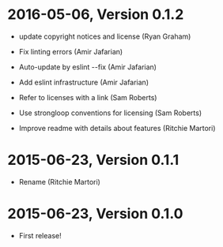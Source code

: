 2016-05-06, Version 0.1.2
=========================

 * update copyright notices and license (Ryan Graham)

 * Fix linting errors (Amir Jafarian)

 * Auto-update by eslint --fix (Amir Jafarian)

 * Add eslint infrastructure (Amir Jafarian)

 * Refer to licenses with a link (Sam Roberts)

 * Use strongloop conventions for licensing (Sam Roberts)

 * Improve readme with details about features (Ritchie Martori)


2015-06-23, Version 0.1.1
=========================

 * Rename (Ritchie Martori)


2015-06-23, Version 0.1.0
=========================

 * First release!
